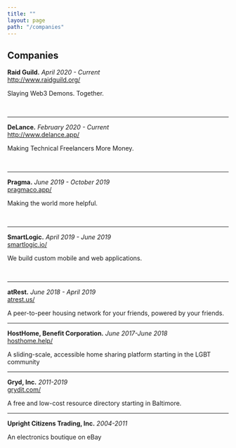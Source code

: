 ```yaml
---
title: ""
layout: page
path: "/companies"
---
```

<h2>Companies</h2>


<strong>Raid Guild.</strong> <em>April 2020 - Current</em><br />
<a href="http://www.raidguild.org/">http://www.raidguild.org/</a></p>
<p>Slaying Web3 Demons. Together.</p><br/>
<hr/>
<strong>DeLance.</strong> <em>February 2020 - Current</em><br />
<a href="http://www.delance.app/">http://www.delance.app/</a></p>
<p>Making Technical Freelancers More Money.</p><br/>
<hr/>
<strong>Pragma.</strong> <em>June 2019 - October 2019</em><br />
<a href="http://www.pragmaco.app/">pragmaco.app/</a></p>
<p>Making the world more helpful.</p><br/>
<hr/>
<strong>SmartLogic.</strong> <em>April 2019 - June 2019</em><br />
<a href="http://www.smartlogic.io/">smartlogic.io/</a></p>
<p>We build custom mobile and web applications.</p><br/>
<hr/>
<strong>atRest.</strong> <em>June 2018 - April 2019</em><br />
<a href="http://www.atrest.us">atrest.us/</a></p>
<p>A peer-to-peer housing network for your friends, powered by your friends.</p><hr>
<strong>HostHome, Benefit Corporation.</strong> <em>June 2017-June 2018</em><br />
<a href="http://www.hosthome.help">hosthome.help/</a></p>
<p>A sliding-scale, accessible home sharing platform starting in the LGBT community</p>
<hr>
<strong>Gryd, Inc.</strong> <em>2011-2019</em><br />
<a href="http://www.grydit.com">grydit.com/</a>
<p>A free and low-cost resource directory starting in Baltimore.</p>
<hr>
<strong>Upright Citizens Trading, Inc.</strong> <em>2004-2011</em><br />
<p>An electronics boutique on eBay</p>